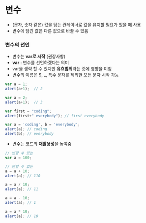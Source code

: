 # 변수

* \(문자, 숫자 같은\) 값을 담는 컨테이너로 값을 유지할 필요가 있을 때 사용
* 변수에 담긴 값은 다른 값으로 바꿀 수 있음

### 변수의 선언

* 변수는 **var로 시작** \(권장사항\)
* **var** : 변수를 선언하겠다는 의미
* var을 생략 할 수 있지만 **유효범위**라는 것에 영향을 미침
* 변수의 이름은 $, \_, 특수 문자를 제외한 모든 문자 시작 가능

```javascript
var a = 1;
alert(a+1);  // 2

var a = 2;
alert(a+1);  // 3

var first = "coding";
alert(first+" everybody"); // first everybody

var a = 'coding', b = 'everybody';
alert(a); // coding
alert(b); // everybody
```

* 변수는 코드의 **재활용성**을 높여줌

```javascript
// 변할 수 있는
var a = 100; 

// 변할 수 없는
a = a + 10;
alert(a); // 110

a = a / 10;
alert(a); // 11

a = a - 10; 
alert(a); // 1

a = a * 10;      
alert(a); // 10
```

